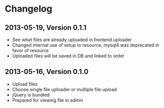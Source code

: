 # Changelog

## 2013-05-19, Version 0.1.1
* See what files are already uploaded in frontend uploader
* Changed internal use of setup to resource, mysql4 was deprecated in favor of resource
* Uploaded files will be saved in DB and linked to order

## 2013-05-16, Version 0.1.0
* Upload files
* Choose single file uploader or multiple file upload
* jQuery is bundled
* Prepared for viewing file in admin